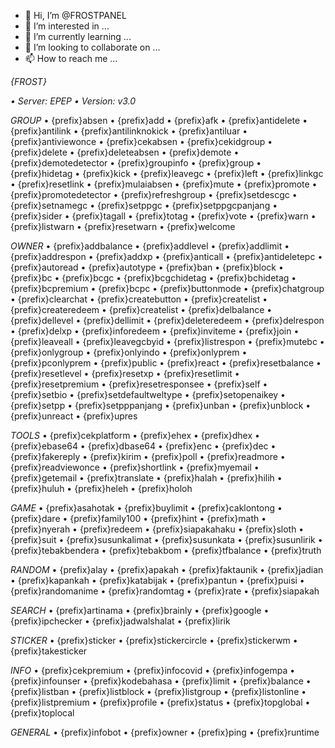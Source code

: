 - 👋 Hi, I’m @FROSTPANEL
- 👀 I’m interested in ...
- 🌱 I’m currently learning ...
- 💞️ I’m looking to collaborate on ...
- 📫 How to reach me ...

<!---
FROSTPANEL/FROSTPANEL is a ✨ special ✨ repository because its `README.md` (this file) appears on your GitHub profile.
You can click the Preview link to take a look at your changes.
--->
*{FROST}*

_• Server: EPEP_
_• Version: v3.0_

*GROUP*
• {prefix}absen
• {prefix}add
• {prefix}afk
• {prefix}antidelete
• {prefix}antilink
• {prefix}antilinknokick
• {prefix}antiluar
• {prefix}antiviewonce
• {prefix}cekabsen
• {prefix}cekidgroup
• {prefix}delete
• {prefix}deleteabsen
• {prefix}demote
• {prefix}demotedetector
• {prefix}groupinfo
• {prefix}group
• {prefix}hidetag
• {prefix}kick
• {prefix}leavegc
• {prefix}left
• {prefix}linkgc
• {prefix}resetlink
• {prefix}mulaiabsen
• {prefix}mute
• {prefix}promote
• {prefix}promotedetector
• {prefix}refreshgroup
• {prefix}setdescgc
• {prefix}setnamegc
• {prefix}setppgc
• {prefix}setppgcpanjang
• {prefix}sider
• {prefix}tagall
• {prefix}totag
• {prefix}vote
• {prefix}warn
• {prefix}listwarn
• {prefix}resetwarn
• {prefix}welcome

*OWNER*
• {prefix}addbalance
• {prefix}addlevel
• {prefix}addlimit
• {prefix}addrespon
• {prefix}addxp
• {prefix}anticall
• {prefix}antideletepc
• {prefix}autoread
• {prefix}autotype
• {prefix}ban
• {prefix}block
• {prefix}bc
• {prefix}bcgc
• {prefix}bcgchidetag
• {prefix}bchidetag
• {prefix}bcpremium
• {prefix}bcpc
• {prefix}buttonmode
• {prefix}chatgroup
• {prefix}clearchat
• {prefix}createbutton
• {prefix}createlist
• {prefix}createredeem
• {prefix}createlist
• {prefix}delbalance
• {prefix}dellevel
• {prefix}dellimit
• {prefix}deleteredeem
• {prefix}delrespon
• {prefix}delxp
• {prefix}inforedeem
• {prefix}inviteme
• {prefix}join
• {prefix}leaveall
• {prefix}leavegcbyid
• {prefix}listrespon
• {prefix}mutebc
• {prefix}onlygroup
• {prefix}onlyindo
• {prefix}onlyprem
• {prefix}pconlyprem
• {prefix}public
• {prefix}react
• {prefix}resetbalance
• {prefix}resetlevel
• {prefix}resetxp
• {prefix}resetlimit
• {prefix}resetpremium
• {prefix}resetresponsee
• {prefix}self
• {prefix}setbio
• {prefix}setdefaultweltype
• {prefix}setopenaikey
• {prefix}setpp
• {prefix}setpppanjang
• {prefix}unban
• {prefix}unblock
• {prefix}unreact
• {prefix}upres

*TOOLS*
• {prefix}cekplatform
• {prefix}ehex
• {prefix}dhex
• {prefix}ebase64
• {prefix}dbase64
• {prefix}enc
• {prefix}dec
• {prefix}fakereply
• {prefix}kirim
• {prefix}poll
• {prefix}readmore
• {prefix}readviewonce
• {prefix}shortlink
• {prefix}myemail
• {prefix}getemail
• {prefix}translate
• {prefix}halah
• {prefix}hilih
• {prefix}huluh
• {prefix}heleh
• {prefix}holoh

*GAME*
• {prefix}asahotak
• {prefix}buylimit
• {prefix}caklontong
• {prefix}dare
• {prefix}family100
• {prefix}hint
• {prefix}math
• {prefix}nyerah
• {prefix}redeem
• {prefix}siapakahaku
• {prefix}sloth
• {prefix}suit
• {prefix}susunkalimat
• {prefix}susunkata
• {prefix}susunlirik
• {prefix}tebakbendera
• {prefix}tebakbom
• {prefix}tfbalance
• {prefix}truth

*RANDOM*
• {prefix}alay
• {prefix}apakah
• {prefix}faktaunik
• {prefix}jadian
• {prefix}kapankah
• {prefix}katabijak
• {prefix}pantun
• {prefix}puisi
• {prefix}randomanime
• {prefix}randomtag
• {prefix}rate
• {prefix}siapakah

*SEARCH*
• {prefix}artinama
• {prefix}brainly
• {prefix}google
• {prefix}ipchecker
• {prefix}jadwalshalat
• {prefix}lirik

*STICKER*
• {prefix}sticker
• {prefix}stickercircle
• {prefix}stickerwm
• {prefix}takesticker

*INFO*
• {prefix}cekpremium
• {prefix}infocovid
• {prefix}infogempa
• {prefix}infounser
• {prefix}kodebahasa
• {prefix}limit
• {prefix}balance
• {prefix}listban
• {prefix}listblock
• {prefix}listgroup
• {prefix}listonline
• {prefix}listpremium
• {prefix}profile
• {prefix}status
• {prefix}topglobal
• {prefix}toplocal

*GENERAL*
• {prefix}infobot
• {prefix}owner
• {prefix}ping
• {prefix}runtime
